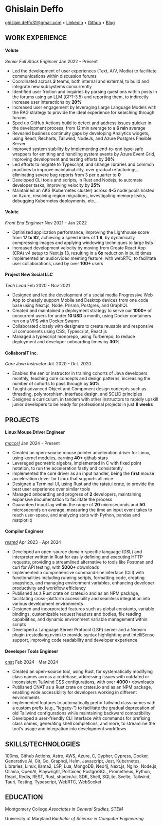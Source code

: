 # Ghislain Deffo

ghislain.deffo31@gmail.com • [Linkedin](https://linkedin.com/in/ghislainDeffo) • [Github](http://github.com/Gnarus-G) • [Blog](https://bytin.tech/blog)

## WORK EXPERIENCE

#### Volute

_Senior Full Stack Engineer_ Jan 2022 - Present

- Led the development of user experiences (Text, A/V, Media) to facilitate communications within discussion forums
- Coordinated across **3** teams, both internal and external, to build and integrate new subsystems concurrently
- Identified user friction and inquiries by parsing questions within posts in the forums using an LLM (GPT-3.5) and
  reporting them, to indirectly increase user interactions by **20%**
- Increased user engagement by leveraging Large Language Models with the RAG strategy to provide the ideal
  experience for searching through forums
- Sped up GitHub Actions build to detect and address issues quicker in the development process, from 12 min average to
  a **6 min** average
- Revealed business continuity gaps by developing Analytics widgets, using React, Recharts, Tailwind, NodeJs, and
  Azure Postgres Flexible Server
- Improved system stability by implementing end-to-end type-safe wrappers for emitting and handling system events
  by Azure Event Grid, improving development and testing efforts by **30%**
- Led efforts to migrate to Typescript, and change libraries and common practices to improve maintainability,
  over gradual refactorings, eliminating severe bug reports from 3 per quarter to **0**
- Developed CLI tools and scripts, in Rust and Nodejs, to automate developer tasks, improving velocity by **25%**
- Maintained an AKS (Kubernetes cluster) across **4-5** node pools hosted on Azure, resolving region migrations, investigating memory leaks,
  debugging Kubernetes deployments, etc...

#### Volute

_Front End Engineer_ Nov 2021 - Jan 2022

- Optimized application performance, improving the Lighthouse score from **17 to 82**, achieving a speed index of **1.9**, by
  dynamically compressing images and applying windowing techniques to large lists
- Increased development velocity by moving from Create React App (CRA) v4 setup to Next.js 13, resulting in a **6x**
  reduction in build times
- Implemented an audio/video meeting feature, with webRTC, to facilitate user collaborations, used by over **100+** users

#### Project New Social LLC

_Tech Lead_ Feb 2020 - Nov 2021

- Designed and led the development of a social media Progressive Web App to cheaply support Mobile and Desktop
  devices from one code base using Next.js, Node, Prisma, Postgres, and GraphQL
- Created and maintained a deployment strategy to serve our **1000+** of concurrent users for under **10 USD** a
  month, using Docker containers run on a VPS with Docker Swarm
- Collaborated closely with designers to create reusable and responsive UI components using CSS, Typescript, React.js
- Managed a typescript monorepo, using Turberepo, to reduce deployment and developer onboarding times by **30%**

#### CollaboraIT Inc.

_Core Java Instructor_ Jul. 2020 - Oct. 2020

- Enabled the senior instructor in training cohorts of Java developers monthly, teaching core concepts and design
  patterns, increasing the number of cohorts to pass through by **50%**
- Taught advanced Object and Component design concepts such as threading, polymorphism, interface design, and
  SOLID principles
- Designed a curriculum, in tandem with other instructors to rapidly upskill junior developers to be ready for
  professional projects in just **8 weeks**

## PROJECTS

#### Linux Mouse Driver Engineer

[_maccel_](https://github.com/Gnarus-G/maccel) Jan 2024 - Present

- Created an open-source mouse pointer acceleration driver for Linux, using kernel modules, earning **40+** github stars
- Leveraged geometric algebra, implemented in C with fixed point notation, to run
  the acceleration fastly and consistently
- Implemented the core driver as an input handler, being the **first** mouse acceleration driver
  for Linux that supports all mice
- Designed a Terminal UI, using Rust and the ratatui crate, to provide the best user experience over similar tools
- Managed onboarding and progress of **2** developers, maintaining expansive documentation to facilitate the process
- Guaranteed input lag within the range of **20** microseconds and **50** microseconds on average, measuring the time an input event
  takes to reach user-space, and analyzing stats with Python, pandas and matplotlib

#### Compiler Engineer

[_rested_](https://github.com/Gnarus-G/rested) Apr 2023 - Apr 2024

- Developed an open-source domain-specific language (DSL) and interpreter written in Rust for easily defining and
  executing HTTP requests, providing a streamlined alternative to tools like Postman and curl for API testing, with **5000+** downloads
- Implemented a comprehensive command-line interface (CLI) with functionalities including running scripts, formatting code,
  creating snapshots, and managing environment variables, enhancing developer productivity and workflow efficiency
- Published as a Rust crate on crates.io and as an NPM package, facilitating cross-platform accessibility and seamless integration into various development environments
- Designed and incorporated features such as global constants, variable bindings, customizable request headers and bodies, file reading capabilities, and dynamic environment variable management within scripts
- Developed a Language Server Protocol (LSP) server and a Neovim plugin (restedlang.nvim) to provide syntax highlighting and IntelliSense support, improving code readability and developer experience
<!-- - Utilized modern software development practices and tools, including JSON processing, environment configuration management, and integration with editor tooling, to create a robust and flexible solution for API testing and development. -->

#### Developer Tools Engineer

[cnat](https://github.com/Gnarus-G/cnat) Feb 2024 - Mar 2024

- Created an open-source tool, using Rust, for systematically modifying class names across a codebase, addressing issues with outdated or inconsistent Tailwind CSS configurations,
  with over **4000+** downloads
- Published CNAT as a Rust crate on crates.io and as an NPM package, enabling wide accessibility for developers working in different environments
- Implemented features to automatically prefix Tailwind class names with a custom prefix (e.g., "legacy-") to facilitate the gradual deprecation of old Tailwind configurations while maintaining backward compatibility
  <!-- - Designed CNAT to integrate seamlessly with existing projects, allowing developers to incrementally update and modernize their codebases without disrupting ongoing work. -->
  <!-- - Added support for customizable scopes to target specific locations in the code (e.g., JSX attributes, function calls) where Tailwind classes are used, providing flexibility in class name alterations. -->
- Developed a user-friendly CLI interface with commands for prefixing class names, generating shell completions, and more, to streamline the tool's usage and integration into development workflows
  <!-- - Leveraged CNAT to enable safe and efficient transition to new Tailwind CSS configurations, reducing technical debt and enhancing code maintainability. -->

## SKILLS/TECHNOLOGIES

100ms, Github Actions, Astro, AWS, Azure, C, Cypher, Cypress, Docker, Generative AI, Git, Go, Graphql, Helm, Javascript, Jest, Kubernetes, Libraries, Linux, llama2, LSP, Lua, MongoDB, Neo4j, Next.js, Nginx, Node.js, Ollama, OpenAI, Playwright, Portainer, PostgreSQL, Prometheus, Python, React, Redis, REST, Rust, shadcn/ui, SDK, Shell, SQLite, Svelte, Tailwind, Tauri, Testing, Typescript, WebRTC, WebSocket

## EDUCATION

Montgomery College _Associates in General Studies, STEM_

University of Maryland _Bachelor of Science in Computer Engineering_
